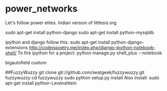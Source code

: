 # power_networks

Let's follow power elites.
Indian version of littlesis.org

sudo apt-get install python-django
sudo apt-get install python-mysqldb

ipython and django follow this:
sudo apt-get install python-django-extensions
http://codeispoetry.me/index.php/django-ipython-notebook-shell/
To fire ipython for a project: 
python manage.py shell_plus --notebook

bigautofield custom


##FuzzyWuzzy
git clone git://github.com/seatgeek/fuzzywuzzy.git fuzzywuzzy
cd fuzzywuzzy
sudo python setup.py install
Also install: sudo apt-get install python-Levenshtein